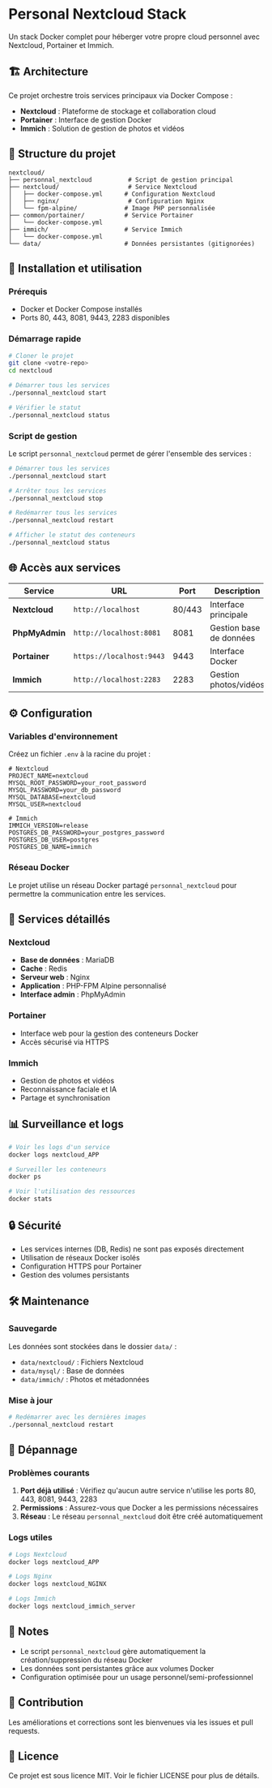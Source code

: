 # Personal Nextcloud Stack

Un stack Docker complet pour héberger votre propre cloud personnel avec Nextcloud, Portainer et Immich.

## 🏗️ Architecture

Ce projet orchestre trois services principaux via Docker Compose :

- **Nextcloud** : Plateforme de stockage et collaboration cloud
- **Portainer** : Interface de gestion Docker
- **Immich** : Solution de gestion de photos et vidéos

## 📁 Structure du projet

```
nextcloud/
├── personnal_nextcloud          # Script de gestion principal
├── nextcloud/                   # Service Nextcloud
│   ├── docker-compose.yml      # Configuration Nextcloud
│   ├── nginx/                   # Configuration Nginx
│   └── fpm-alpine/             # Image PHP personnalisée
├── common/portainer/           # Service Portainer
│   └── docker-compose.yml
├── immich/                     # Service Immich
│   └── docker-compose.yml
└── data/                       # Données persistantes (gitignorées)
```

## 🚀 Installation et utilisation

### Prérequis

- Docker et Docker Compose installés
- Ports 80, 443, 8081, 9443, 2283 disponibles

### Démarrage rapide

```bash
# Cloner le projet
git clone <votre-repo>
cd nextcloud

# Démarrer tous les services
./personnal_nextcloud start

# Vérifier le statut
./personnal_nextcloud status
```

### Script de gestion

Le script `personnal_nextcloud` permet de gérer l'ensemble des services :

```bash
# Démarrer tous les services
./personnal_nextcloud start

# Arrêter tous les services
./personnal_nextcloud stop

# Redémarrer tous les services
./personnal_nextcloud restart

# Afficher le statut des conteneurs
./personnal_nextcloud status
```

## 🌐 Accès aux services

| Service | URL | Port | Description |
|---------|-----|------|-------------|
| **Nextcloud** | `http://localhost` | 80/443 | Interface principale |
| **PhpMyAdmin** | `http://localhost:8081` | 8081 | Gestion base de données |
| **Portainer** | `https://localhost:9443` | 9443 | Interface Docker |
| **Immich** | `http://localhost:2283` | 2283 | Gestion photos/vidéos |

## ⚙️ Configuration

### Variables d'environnement

Créez un fichier `.env` à la racine du projet :

```env
# Nextcloud
PROJECT_NAME=nextcloud
MYSQL_ROOT_PASSWORD=your_root_password
MYSQL_PASSWORD=your_db_password
MYSQL_DATABASE=nextcloud
MYSQL_USER=nextcloud

# Immich
IMMICH_VERSION=release
POSTGRES_DB_PASSWORD=your_postgres_password
POSTGRES_DB_USER=postgres
POSTGRES_DB_NAME=immich
```

### Réseau Docker

Le projet utilise un réseau Docker partagé `personnal_nextcloud` pour permettre la communication entre les services.

## 🔧 Services détaillés

### Nextcloud
- **Base de données** : MariaDB
- **Cache** : Redis
- **Serveur web** : Nginx
- **Application** : PHP-FPM Alpine personnalisé
- **Interface admin** : PhpMyAdmin

### Portainer
- Interface web pour la gestion des conteneurs Docker
- Accès sécurisé via HTTPS

### Immich
- Gestion de photos et vidéos
- Reconnaissance faciale et IA
- Partage et synchronisation

## 📊 Surveillance et logs

```bash
# Voir les logs d'un service
docker logs nextcloud_APP

# Surveiller les conteneurs
docker ps

# Voir l'utilisation des ressources
docker stats
```

## 🔒 Sécurité

- Les services internes (DB, Redis) ne sont pas exposés directement
- Utilisation de réseaux Docker isolés
- Configuration HTTPS pour Portainer
- Gestion des volumes persistants

## 🛠️ Maintenance

### Sauvegarde
Les données sont stockées dans le dossier `data/` :
- `data/nextcloud/` : Fichiers Nextcloud
- `data/mysql/` : Base de données
- `data/immich/` : Photos et métadonnées

### Mise à jour
```bash
# Redémarrer avec les dernières images
./personnal_nextcloud restart
```

## 🐛 Dépannage

### Problèmes courants

1. **Port déjà utilisé** : Vérifiez qu'aucun autre service n'utilise les ports 80, 443, 8081, 9443, 2283
2. **Permissions** : Assurez-vous que Docker a les permissions nécessaires
3. **Réseau** : Le réseau `personnal_nextcloud` doit être créé automatiquement

### Logs utiles
```bash
# Logs Nextcloud
docker logs nextcloud_APP

# Logs Nginx
docker logs nextcloud_NGINX

# Logs Immich
docker logs nextcloud_immich_server
```

## 📝 Notes

- Le script `personnal_nextcloud` gère automatiquement la création/suppression du réseau Docker
- Les données sont persistantes grâce aux volumes Docker
- Configuration optimisée pour un usage personnel/semi-professionnel

## 🤝 Contribution

Les améliorations et corrections sont les bienvenues via les issues et pull requests.

## 📄 Licence

Ce projet est sous licence MIT. Voir le fichier LICENSE pour plus de détails.

